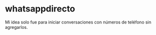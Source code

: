# whatsappdirecto
Mi idea solo fue para iniciar conversaciones con números de teléfono sin agregarlos.

